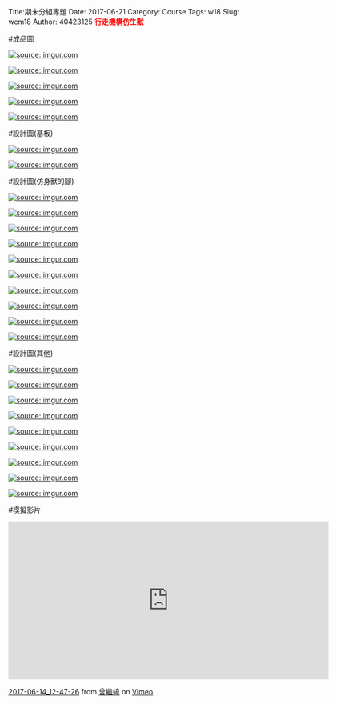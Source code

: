 Title:期末分組專題
Date: 2017-06-21
Category: Course
Tags: w18
Slug: wcm18
Author: 40423125
<b><font color="red">行走機構仿生獸</font></b>

<!-- PELICAN_END_SUMMARY -->
#成品圖

<a href="http://imgur.com/2eXsVzW"><img src="http://i.imgur.com/2eXsVzW.jpg" title="source: imgur.com" /></a>

<a href="http://imgur.com/Osf0vHy"><img src="http://i.imgur.com/Osf0vHy.jpg" title="source: imgur.com" /></a>

<a href="http://imgur.com/NYflw7x"><img src="http://i.imgur.com/NYflw7x.jpg" title="source: imgur.com" /></a>

<a href="http://imgur.com/1stIl9e"><img src="http://i.imgur.com/1stIl9e.jpg" title="source: imgur.com" /></a>

<a href="http://imgur.com/vLxGzM7"><img src="http://i.imgur.com/vLxGzM7.png" title="source: imgur.com" /></a>

#設計圖(基板)

<a href="http://imgur.com/sXjaDsD"><img src="http://i.imgur.com/sXjaDsD.png" title="source: imgur.com" /></a>

<a href="http://imgur.com/ievh7SW"><img src="http://i.imgur.com/ievh7SW.png" title="source: imgur.com" /></a>

#設計圖(仿身獸的腳)

<a href="http://imgur.com/DKhZBNA"><img src="http://i.imgur.com/DKhZBNA.png" title="source: imgur.com" /></a>

<a href="http://imgur.com/TondPeF"><img src="http://i.imgur.com/TondPeF.png" title="source: imgur.com" /></a>

<a href="http://imgur.com/LjwPNYA"><img src="http://i.imgur.com/LjwPNYA.png" title="source: imgur.com" /></a>

<a href="http://imgur.com/Gu3qpKJ"><img src="http://i.imgur.com/Gu3qpKJ.png" title="source: imgur.com" /></a>

<a href="http://imgur.com/yhKILXq"><img src="http://i.imgur.com/yhKILXq.png" title="source: imgur.com" /></a>

<a href="http://imgur.com/VLupyfL"><img src="http://i.imgur.com/VLupyfL.png" title="source: imgur.com" /></a>

<a href="http://imgur.com/zVgU2Kh"><img src="http://i.imgur.com/zVgU2Kh.png" title="source: imgur.com" /></a>

<a href="http://imgur.com/c81bDAP"><img src="http://i.imgur.com/c81bDAP.png" title="source: imgur.com" /></a>

<a href="http://imgur.com/viDg98a"><img src="http://i.imgur.com/viDg98a.png" title="source: imgur.com" /></a>

<a href="http://imgur.com/k1OlzFe"><img src="http://i.imgur.com/k1OlzFe.png" title="source: imgur.com" /></a>

#設計圖(其他)

<a href="http://imgur.com/1TKnKWz"><img src="http://i.imgur.com/1TKnKWz.png" title="source: imgur.com" /></a>

<a href="http://imgur.com/z2JkL8E"><img src="http://i.imgur.com/z2JkL8E.png" title="source: imgur.com" /></a>

<a href="http://imgur.com/mdYBX6x"><img src="http://i.imgur.com/mdYBX6x.png" title="source: imgur.com" /></a>

<a href="http://imgur.com/dmgoBxz"><img src="http://i.imgur.com/dmgoBxz.png" title="source: imgur.com" /></a>

<a href="http://imgur.com/WZKJaI7"><img src="http://i.imgur.com/WZKJaI7.png" title="source: imgur.com" /></a>

<a href="http://imgur.com/LIkMozO"><img src="http://i.imgur.com/LIkMozO.png" title="source: imgur.com" /></a>

<a href="http://imgur.com/Z7CCcYT"><img src="http://i.imgur.com/Z7CCcYT.png" title="source: imgur.com" /></a>

<a href="http://imgur.com/Lc08zVL"><img src="http://i.imgur.com/Lc08zVL.png" title="source: imgur.com" /></a>

<a href="http://imgur.com/alNbaey"><img src="http://i.imgur.com/alNbaey.png" title="source: imgur.com" /></a>

#模擬影片

<iframe src="https://player.vimeo.com/video/221532208" width="640" height="316" frameborder="0" webkitallowfullscreen mozallowfullscreen allowfullscreen></iframe>
<p><a href="https://vimeo.com/221532208">2017-06-14_12-47-26</a> from <a href="https://vimeo.com/user57418042">曾繼緯</a> on <a href="https://vimeo.com">Vimeo</a>.</p>





